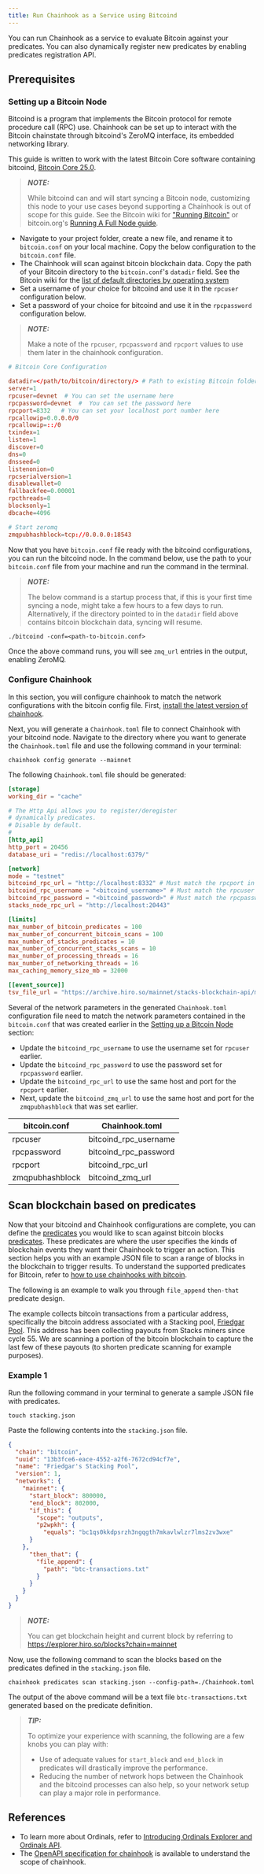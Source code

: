 ```yaml
---
title: Run Chainhook as a Service using Bitcoind
---
```


You can run Chainhook as a service to evaluate Bitcoin against your predicates. You can also dynamically register new predicates by enabling predicates registration API.

## Prerequisites

### Setting up a Bitcoin Node

Bitcoind is a program that implements the Bitcoin protocol for remote procedure call (RPC) use. Chainhook can be set up to interact with the Bitcoin chainstate through bitcoind's ZeroMQ interface, its embedded networking library.

This guide is written to work with the latest Bitcoin Core software containing bitcoind, [Bitcoin Core 25.0](https://bitcoincore.org/bin/bitcoin-core-25.0/).

> **_NOTE:_**
>
> While bitcoind can and will start syncing a Bitcoin node, customizing this node to your use cases beyond supporting a Chainhook is out of scope for this guide. See the Bitcoin wiki for ["Running Bitcoin"](https://en.bitcoin.it/wiki/Running_Bitcoin) or bitcoin.org's [Running A Full Node guide](https://bitcoin.org/en/full-node).

- Navigate to your project folder, create a new file, and rename it to `bitcoin.conf` on your local machine. Copy the below configuration to the `bitcoin.conf` file.
- The Chainhook will scan against bitcoin blockchain data. Copy the path of your Bitcoin directory to the `bitcoin.conf`'s `datadir` field. See the Bitcoin wiki for the [list of default directories by operating system](https://en.bitcoin.it/wiki/Data_directory)
- Set a username of your choice for bitcoind and use it in the `rpcuser` configuration below.
- Set a password of your choice for bitcoind and use it in the `rpcpassword` configuration below.

> **_NOTE:_**
>
> Make a note of the `rpcuser`, `rpcpassword` and `rpcport` values to use them later in the chainhook configuration.

```conf
# Bitcoin Core Configuration

datadir=</path/to/bitcoin/directory/> # Path to existing Bitcoin folder. New data directory will be created here otherwise
server=1
rpcuser=devnet  # You can set the username here
rpcpassword=devnet  #  You can set the password here
rpcport=8332   # You can set your localhost port number here
rpcallowip=0.0.0.0/0
rpcallowip=::/0
txindex=1
listen=1
discover=0
dns=0
dnsseed=0
listenonion=0
rpcserialversion=1
disablewallet=0
fallbackfee=0.00001
rpcthreads=8
blocksonly=1
dbcache=4096

# Start zeromq
zmqpubhashblock=tcp://0.0.0.0:18543
```

Now that you have `bitcoin.conf` file ready with the bitcoind configurations, you can run the bitcoind node.
In the command below, use the path to your `bitcoin.conf` file from your machine and run the command in the terminal.

> **_NOTE:_**
>
> The below command is a startup process that, if this is your first time syncing a node, might take a few hours to a few days to run. Alternatively, if the directory pointed to in the `datadir` field above contains bitcoin blockchain data, syncing will resume.

```console
./bitcoind -conf=<path-to-bitcoin.conf>
```

Once the above command runs, you will see `zmq_url` entries in the output, enabling ZeroMQ.

### Configure Chainhook

In this section, you will configure chainhook to match the network configurations with the bitcoin config file. First, [install the latest version of chainhook](../getting-started.md#install-chainhook-from-source).

Next, you will generate a `Chainhook.toml` file to connect Chainhook with your bitcoind node. Navigate to the directory where you want to generate the `Chainhook.toml` file and use the following command in your terminal:

```console
chainhook config generate --mainnet
```

The following `Chainhook.toml` file should be generated:

```toml
[storage]
working_dir = "cache"

# The Http Api allows you to register/deregister
# dynamically predicates.
# Disable by default.
#
[http_api]
http_port = 20456
database_uri = "redis://localhost:6379/"

[network]
mode = "testnet"
bitcoind_rpc_url = "http://localhost:8332" # Must match the rpcport in the bitcoin.conf
bitcoind_rpc_username = "<bitcoind_username>" # Must match the rpcuser in the bitcoin.conf
bitcoind_rpc_password = "<bitcoind_password>" # Must match the rpcpassword in the bitcoin.conf
stacks_node_rpc_url = "http://localhost:20443"

[limits]
max_number_of_bitcoin_predicates = 100
max_number_of_concurrent_bitcoin_scans = 100
max_number_of_stacks_predicates = 10
max_number_of_concurrent_stacks_scans = 10
max_number_of_processing_threads = 16
max_number_of_networking_threads = 16
max_caching_memory_size_mb = 32000

[[event_source]]
tsv_file_url = "https://archive.hiro.so/mainnet/stacks-blockchain-api/mainnet-stacks-blockchain-api-latest"

```

Several of the network parameters in the generated `Chainhook.toml` configuration file need to match the network parameters contained in the `bitcoin.conf` that was created earlier in the [Setting up a Bitcoin Node](#setting-up-a-bitcoin-node) section:

- Update the `bitcoind_rpc_username` to use the username set for `rpcuser` earlier.
- Update the `bitcoind_rpc_password` to use the password set for `rpcpassword` earlier.
- Update the `bitcoind_rpc_url` to use the same host and port for the `rpcport` earlier.
- Next, update the `bitcoind_zmq_url` to use the same host and port for the `zmqpubhashblock` that was set earlier.

| bitcoin.conf    | Chainhook.toml        |
| --------------- | --------------------- |
| rpcuser         | bitcoind_rpc_username |
| rpcpassword     | bitcoind_rpc_password |
| rpcport         | bitcoind_rpc_url      |
| zmqpubhashblock | bitcoind_zmq_url      |



## Scan blockchain based on predicates

Now that your bitcoind and Chainhook configurations are complete, you can define the [predicates](../overview.md#if-this-predicate-design) you would like to scan against bitcoin blocks [predicates](../overview.md#if-this-predicate-design). These predicates are where the user specifies the kinds of blockchain events they want their Chainhook to trigger an action. This section helps you with an example JSON file to scan a range of blocks in the blockchain to trigger results. To understand the supported predicates for Bitcoin, refer to [how to use chainhooks with bitcoin](how-to-use-chainhooks-with-bitcoin.md).

The following is an example to walk you through `file_append` `then-that` predicate design.

The example collects bitcoin transactions from a particular address, specifically the bitcoin address associated with a Stacking pool, [Friedgar Pool](https://pool.friedger.de/). This address has been collecting payouts from Stacks miners since cycle 55. We are scanning a portion of the bitcoin blockchain to capture the last few of these payouts (to shorten predicate scanning for example purposes).

### Example 1

Run the following command in your terminal to generate a sample JSON file with predicates.

```console
touch stacking.json
```

Paste the following contents into the `stacking.json` file. 

```json
{
  "chain": "bitcoin",
  "uuid": "13b3fce6-eace-4552-a2f6-7672cd94cf7e",
  "name": "Friedgar's Stacking Pool",
  "version": 1,
  "networks": {
    "mainnet": {
      "start_block": 800000,
      "end_block": 802000,
      "if_this": {
        "scope": "outputs",
        "p2wpkh": {
          "equals": "bc1qs0kkdpsrzh3ngqgth7mkavlwlzr7lms2zv3wxe"
      }
    },
      "then_that": {
        "file_append": {
          "path": "btc-transactions.txt"
        }
      }
    }
  }
}
```

> **_NOTE:_**
>
> You can get blockchain height and current block by referring to https://explorer.hiro.so/blocks?chain=mainnet

Now, use the following command to scan the blocks based on the predicates defined in the `stacking.json` file.

```console
chainhook predicates scan stacking.json --config-path=./Chainhook.toml
```

The output of the above command will be a text file `btc-transactions.txt` generated based on the predicate definition.

> **_TIP:_**
>
> To optimize your experience with scanning, the following are a few knobs you can play with:
>
> - Use of adequate values for `start_block` and `end_block` in predicates will drastically improve the performance.
> - Reducing the number of network hops between the Chainhook and the bitcoind processes can also help, so your network setup can play a major role in performance.


## References

- To learn more about Ordinals, refer to [Introducing Ordinals Explorer and Ordinals API](https://www.hiro.so/blog/introducing-the-ordinals-explorer-and-ordinals-api).
- The [OpenAPI specification for chainhook](https://raw.githubusercontent.com/hirosystems/chainhook/develop/docs/chainhook-openapi.json) is available to understand the scope of chainhook.
